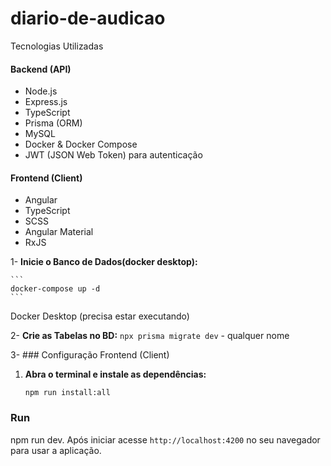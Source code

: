 # diario-de-audicao

Tecnologias Utilizadas

#### **Backend (API)**
- Node.js
- Express.js
- TypeScript
- Prisma (ORM)
- MySQL
- Docker & Docker Compose
- JWT (JSON Web Token) para autenticação

#### **Frontend (Client)**
- Angular
- TypeScript
- SCSS
- Angular Material
- RxJS


1- **Inicie o Banco de Dados(docker desktop):**
    
    ```
    docker-compose up -d
    ```
Docker Desktop (precisa estar executando)

2- **Crie as Tabelas no BD:**
    ```
    npx prisma migrate dev
    ```
      - qualquer nome

3- ### Configuração Frontend (Client)

1.  **Abra o terminal e instale as dependências:**
    ```
    npm run install:all
    ```

###  Run
npm run dev.
Após iniciar acesse `http://localhost:4200` no seu navegador para usar a aplicação.
